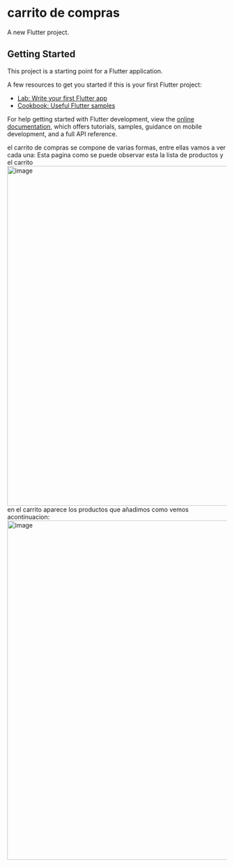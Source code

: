 # carrito de compras

A new Flutter project.

## Getting Started

This project is a starting point for a Flutter application.

A few resources to get you started if this is your first Flutter project:

- [Lab: Write your first Flutter app](https://docs.flutter.dev/get-started/codelab)
- [Cookbook: Useful Flutter samples](https://docs.flutter.dev/cookbook)

For help getting started with Flutter development, view the
[online documentation](https://docs.flutter.dev/), which offers tutorials,
samples, guidance on mobile development, and a full API reference.

el carrito de compras se compone de varias formas, entre ellas vamos a ver cada una:
Esta pagina como se puede observar esta la lista de productos y el carrito
<img width="778" alt="image" src="https://user-images.githubusercontent.com/101753244/195442985-81baebd3-c5e7-489c-bf80-04f45662fcbd.png">
en el carrito aparece los productos que añadimos como vemos acontinuacion:
<img width="777" alt="image" src="https://user-images.githubusercontent.com/101753244/195443151-523157ff-9eec-4da7-bde4-fddb951294e4.png">



